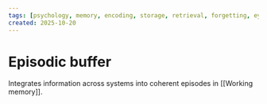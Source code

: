 ```yaml
---
tags: [psychology, memory, encoding, storage, retrieval, forgetting, eyewitness, amnesia, alzheimers, cte]
created: 2025-10-20
---
```

# Episodic buffer

Integrates information across systems into coherent episodes in [[Working memory]].
